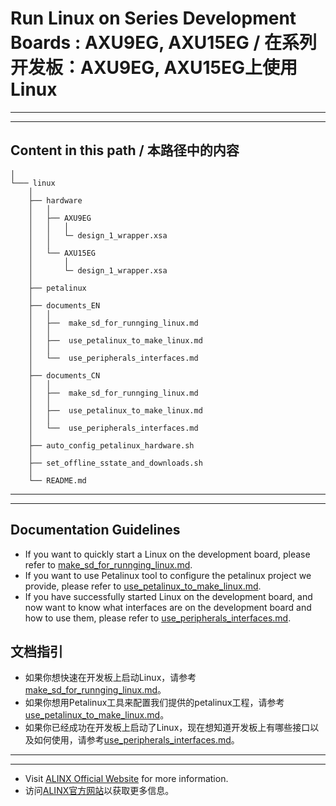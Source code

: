 # Run Linux on Series Development Boards : AXU9EG, AXU15EG / 在系列开发板：AXU9EG, AXU15EG上使用Linux
---
---
## Content in this path / 本路径中的内容 
	│
	└─── linux
		│
		├── hardware
		│	│
		│	├── AXU9EG
		│	│	│
		│	│	└─ design_1_wrapper.xsa	
		│	│
		│	└── AXU15EG
		│		│	
		│	 	└─ design_1_wrapper.xsa	
		│
		├── petalinux
		│
		├── documents_EN
		│	│
		│	├──  make_sd_for_runnging_linux.md	
		│	│
		│	├──  use_petalinux_to_make_linux.md	
		│	│
		│	└──  use_peripherals_interfaces.md
		│
		├── documents_CN
		│	│
		│	├──  make_sd_for_runnging_linux.md	
		│	│
		│	├──  use_petalinux_to_make_linux.md
		│	│
		│	└──  use_peripherals_interfaces.md
		│
		├── auto_config_petalinux_hardware.sh
		│
		├── set_offline_sstate_and_downloads.sh
		│
		└── README.md
---
---
## Documentation Guidelines
- If you want to quickly start a Linux on the development board, please refer to [make_sd_for_runnging_linux.md](./documents_EN/make_sd_for_runnging_linux.md).
- If you want to use Petalinux tool to configure the petalinux project we provide, please refer to [use_petalinux_to_make_linux.md](./documents_EN/use_petalinux_to_make_linux.md).
- If you have successfully started Linux on the development board, and now want to know what interfaces are on the development board and how to use them, please refer to [use_peripherals_interfaces.md](./documents_EN/use_peripherals_interfaces.md).
## 文档指引
- 如果你想快速在开发板上启动Linux，请参考[make_sd_for_runnging_linux.md](./documents_CN/make_sd_for_runnging_linux.md)。
- 如果你想用Petalinux工具来配置我们提供的petalinux工程，请参考[use_petalinux_to_make_linux.md](./documents_CN/use_petalinux_to_make_linux.md)。
- 如果你已经成功在开发板上启动了Linux，现在想知道开发板上有哪些接口以及如何使用，请参考[use_peripherals_interfaces.md](./documents_CN/use_peripherals_interfaces.md)。
---
---
- Visit [ALINX Official Website](https://www.alinx.com) for more information.
- 访问[ALINX官方网站](https://www.alinx.com)以获取更多信息。


